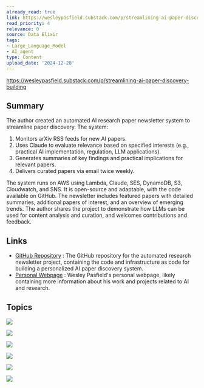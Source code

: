 ```yaml
---
already_read: true
link: https://wesleypasfield.substack.com/p/streamlining-ai-paper-discovery-building
read_priority: 4
relevance: 0
source: Data Elixir
tags:
- Large_Language_Model
- AI_agent
type: Content
upload_date: '2024-12-28'
---
```


https://wesleypasfield.substack.com/p/streamlining-ai-paper-discovery-building
## Summary

The author created an automated AI research paper newsletter system to streamline paper discovery. The system:

1. Monitors arXiv RSS feeds for new AI papers.
2. Uses Claude to evaluate relevance based on specified interests (e.g., practical AI implementation, regulation, LLM applications).
3. Generates summaries of key findings and practical implications for relevant papers.
4. Delivers curated papers via email twice weekly.

The system runs on AWS using Lambda, Claude, SES, DynamoDB, S3, Cloudwatch, and SNS. It is open-source and adaptable, with the code available on GitHub. The newsletter includes featured papers with detailed summaries, additional papers of interest, and an overview of emerging trends. The author shares the project to demonstrate how LLMs can be used for content analysis and curation, and welcomes contributions and feedback.
## Links

- [GitHub Repository](https://github.com/WesleyPasfield/paper_newsletter) : The GitHub repository for the automated research newsletter project, containing the code and infrastructure as code for building a personalized AI paper discovery system.
- [Personal Webpage](https://wesleypasfield.com/aipapers) : Wesley Pasfield's personal webpage, likely containing more information about his work and projects related to AI and research.

## Topics

![](topics/Platform/AWS)

![](topics/Tool/Lambda)

![](topics/Tool/SES)

![](topics/Tool/DynamoDB)

![](topics/Tool/Cloudwatch)

![](topics/Tool/SNS)